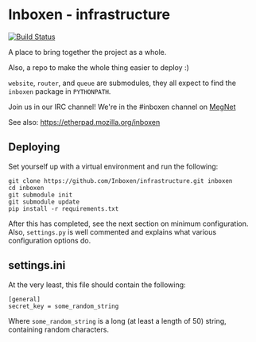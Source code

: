 Inboxen - infrastructure
==============

[![Build Status](https://travis-ci.org/Inboxen/infrastructure.svg?branch=master)](https://travis-ci.org/Inboxen/infrastructure)

A place to bring together the project as a whole.

Also, a repo to make the whole thing easier to deploy :)

`website`, `router`, and `queue` are submodules, they all expect to find the `inboxen`
package in `PYTHONPATH`.

Join us in our IRC channel! We're in the #inboxen channel on [MegNet](https://www.megworld.co.uk/irc/)

See also: <https://etherpad.mozilla.org/inboxen>

Deploying
---------

Set yourself up with a virtual environment and run the following:

```
git clone https://github.com/Inboxen/infrastructure.git inboxen
cd inboxen
git submodule init
git submodule update
pip install -r requirements.txt
```

After this has completed, see the next section on minimum configuration. Also,
`settings.py` is well commented and explains what various configuration options
do.

settings.ini
-----------

At the very least, this file should contain the following:

```
[general]
secret_key = some_random_string
```

Where `some_random_string` is a long (at least a length of 50) string,
containing random characters.
